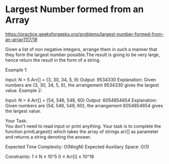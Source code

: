 # Largest Number formed from an Array 


https://practice.geeksforgeeks.org/problems/largest-number-formed-from-an-array1117/1#

Given a list of non negative integers, arrange them in such a manner that they form the largest number possible.The result is going to be very large, hence return the result in the form of a string.

Example 1:

Input: 
N = 5
Arr[] = {3, 30, 34, 5, 9}
Output: 9534330
Explanation: Given numbers are {3, 30, 34,
5, 9}, the arrangement 9534330 gives the
largest value.
Example 2:

Input: 
N = 4
Arr[] = {54, 546, 548, 60}
Output: 6054854654
Explanation: Given numbers are {54, 546, 548, 60}, 
the arrangement 6054854654 gives the largest value.

Your Task:  
You don't need to read input or print anything. Your task is to complete the function printLargest() which takes the array of strings arr[] as parameter and returns a string denoting the answer.

Expected Time Complexity: O(NlogN)
Expected Auxiliary Space: O(1)

Constraints:
1 ≤ N ≤ 10^5
0 ≤ Arr[i] ≤ 10^18
